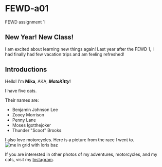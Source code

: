 # FEWD-a01
FEWD assignment 1

## New Year! New Class!


I am excited about learning new things again! Last year after the FEWD 1, 
I had finally had few vacation trips and am feeling refreshed!


## Introductions
Hello! I'm **Mika**, AKA, _**MotoKitty**_!

 
I have five cats.

Their names are:
* Benjamin Johnson Lee
* Zooey Morrison
* Penny Lane
* Moses Igotthejoker
* Thunder "Scoot" Brooks


I also love motorcycles. Here is a picture from the race I went to.
![me in grid with loris baz](http://i.imgur.com/3k24qs3.jpg)




If you are interested in other photos of my adventures, motorcycles, and my cats, visit my [Instagram](https://www.instagram.com/motokittyoriginal/). 



